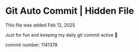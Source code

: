 # Git Auto Commit | Hidden File

This file was added Feb 12, 2025

Just for fun and keeping my daily git commit active 🤪

commit number: 1141378
